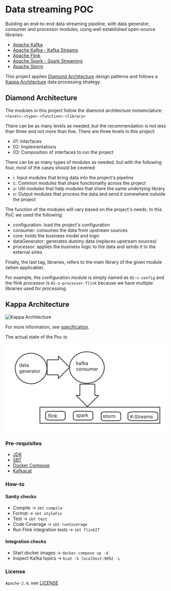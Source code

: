 # Data streaming POC

Building an end-to-end data streaming pipeline, with data generator, consumer and processor modules, using well 
established open-source libraries:
* [Apache Kafka](https://kafka.apache.org/)
* [Apache Kafka - Kafka Streams](https://kafka.apache.org/documentation/streams/)
* [Apache Flink](https://flink.apache.org/)
* [Apache Spark - Spark Streaming](https://spark.apache.org/docs/latest/streaming-programming-guide.html)
* [Apache Storm](https://storm.apache.org/)

This project applies [Diamond Architecture](https://en.wikipedia.org/wiki/Hexagonal_architecture_(software)) design 
patterns and follows a [Kappa Architecture](https://www.newsletter.swirlai.com/p/sai-13-lambda-vs-kappa-architecture) 
data processing strategy.

## Diamond Architecture

The modules in this project follow the diamond architecture nomenclature: `<level>-<type>-<function>-<library>`

There can be as many levels as needed, but the recommendation is not less than three and not more than five. There are 
three levels in this project:
* 01: Interfaces
* 02: Implementations
* 03: Composition of interfaces to run the project

There can be as many types of modules as needed, but with the following four, most of the cases should be covered:
* i: Input modules that bring data into the project's pipeline
* c: Common modules that share functionality across the project
* u: Util modules that help modules that share the same underlying library
* o: Output modules that process the data and send it somewhere outside the project

The function of the modules will vary based on the project's needs. In this PoC we used the following:
* configuration: load the project's configuration 
* consumer: consumes the data from upstream sources
* core: holds the business model and logic
* dataGenerator: generates dummy data (replaces upstream sources)
* processor: applies the business logic to the data and sends it to the external sinks

Finally, the last tag, libraries, refers to the main library of the given module (when applicable).

For example, the configuration module is simply named as `02-c-config` and the flink processor is
`02-o-processor-flink` because we have multiple libraries used for processing.

## Kappa Architecture

![Kappa Architecture](https://substack-post-media.s3.amazonaws.com/public/images/d544524c-15ec-4bb1-b2ce-d28f390f0dd7_4793x5911.png)

For more information, see [specification](https://docs.google.com/document/d/1f6vxfJrBA8dylbEGMHsJIcjHEztaYu5BHjoTB-XHvw8).

The actual state of the Poc is: 

![PoC Architecture](project/doc/Diagram.png)


### Pre-requisites

* [JDK](https://openjdk.org/projects/jdk/20/)
* [SBT](https://www.scala-sbt.org/download.html)
* [Docker Compose](https://docs.docker.com/compose/install/linux/)
* [Kafkacat](https://formulae.brew.sh/formula/kcat)

### How-to

#### Sanity checks

* Compile -> `sbt compile`
* Format -> `sbt styleFix`
* Test -> `sbt test`
* Code Coverage -> `sbt runCoverage`
* Run Flink integration tests -> `sbt flinkIT`

#### Integration checks

* Start docker images -> `docker-compose up -d`
* Inspect Kafka topics -> `kcat -b localhost:9092 -L`

### License

`Apache-2.0`, see [LICENSE](LICENSE.md)
